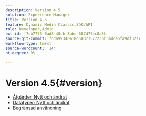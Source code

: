 ```yaml
---
description: Version 4.5
solution: Experience Manager
title: Version 4.5
feature: Dynamic Media Classic,SDK/API
role: Developer,Admin
exl-id: f7eb7775-0ad8-40cb-8abc-687d77ec8a5b
source-git-commit: fcda99340a18d5037157723bb3bdca5fa9df3277
workflow-type: tm+mt
source-wordcount: '14'
ht-degree: 0%

---
```


# Version 4.5{#version}

* [Åtgärder: Nytt och ändrat](r-4-5-operations.md)
* [Datatyper: Nytt och ändrat](r-4-5-types.md)
* [Begränsad användning](r-restricted-use.md)
